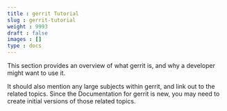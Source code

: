 ```yaml
---
title : gerrit Tutorial
slug : gerrit-tutorial
weight : 9993
draft : false
images : []
type : docs
---
```


This section provides an overview of what gerrit is, and why a developer might want to use it.

It should also mention any large subjects within gerrit, and link out to the related topics.  Since the Documentation for gerrit is new, you may need to create initial versions of those related topics.

